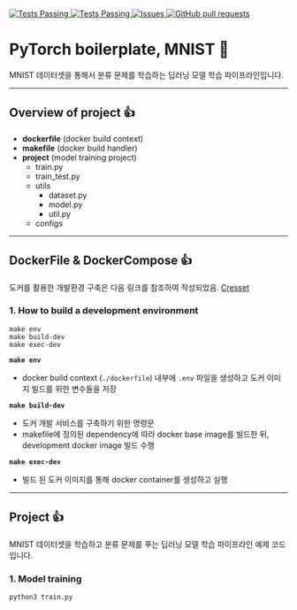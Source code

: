 <p align="left">
    <a href="https://github.com/chpark-ML/boilerplate_pytorch/actions">
      <img alt="Tests Passing" src="https://github.com/chpark-ML/boilerplate_pytorch/actions/workflows/pylint.yml/badge.svg" />
    </a>
    <a href="https://github.com/chpark-ML/boilerplate_pytorch/actions">
      <img alt="Tests Passing" src="https://github.com/chpark-ML/boilerplate_pytorch/actions/workflows/docker_build.yml/badge.svg" />
    </a>
    <a href="https://github.com/chpark-ML/boilerplate_pytorch/issues">
      <img alt="Issues" src="https://img.shields.io/github/issues/chpark-ML/boilerplate_pytorch?color=0088ff" />
    </a>
    <a href="https://github.com/chpark-ML/boilerplate_pytorch/pulls">
      <img alt="GitHub pull requests" src="https://img.shields.io/github/issues-pr/chpark-ML/boilerplate_pytorch?color=0088ff">
    </a>
</p>


# PyTorch boilerplate, MNIST 🚗
MNIST 데이터셋을 통해서 분류 문제를 학습하는 딥러닝 모델 학습 파이프라인입니다.

***
## Overview of project 👍
- **dockerfile** (docker build context)
- **makefile** (docker build handler)
- **project** (model training project)
    - train.py
    - train_test.py
    - utils
        - dataset.py
        - model.py
        - util.py
    - configs

***
## DockerFile & DockerCompose 👍
도커를 활용한 개발환경 구축은 다음 링크를 참조하여 작성되었음. [Cresset](https://github.com/cresset-template/cresset)

### 1. How to build a development environment
```
make env
make build-dev
make exec-dev
```

**`make env`**
- docker build context (`./dockerfile`) 내부에 `.env` 파일을 생성하고 도커 이미지 빌드를 위한 변수들을 저장

**`make build-dev`**
- 도커 개발 서비스를 구축하기 위한 명령문
- makefile에 정의된 dependency에 따라 docker base image를 빌드한 뒤, development docker image 빌드 수행

**`make exec-dev`**
- 빌드 된 도커 이미지를 통해 docker container를 생성하고 실행

***
## Project 👍

MNIST 데이터셋을 학습하고 분류 문제를 푸는 딥러닝 모델 학습 파이프라인 예제 코드입니다.

### 1. Model training
```
python3 train.py
```